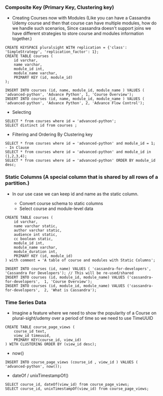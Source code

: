 ### Composite Key (Primary Key, Clustering key)

- Creating Courses now with Modules (Like you can have a Cassandra Udemy course and then that course can have multiple modules,
how do we handle such scenarios, Since cassandra doesn't support joins we have different strategies to store course and modules
information together.)

```
CREATE KEYSPACE pluralsight WITH replication = {'class': 'SimpleStrategy', 'replication_factor': 1};
CREATE TABLE courses (
    id varchar,
    name varchar,
    module_id int,
    module_name varchar,
    PRIMARY KEY (id, module_id)
);

INSERT INTO courses (id, name, module_id, module_name ) VALUES ( 'advanced-python', 'Advance Python', 1, 'Course Overview');
INSERT INTO courses (id, name, module_id, module_name ) VALUES ( 'advanced-python', 'Advance Python', 2, 'Advance Flow Control');

```

- Selecting 
```
SELECT * from courses where id = 'advanced-python';
SELECT distinct id from courses ;
```

- Filtering and Ordering By Clustering key
```
SELECT * from courses where id = 'advanced-python' and module_id = 1;
- In Clause
SELECT * from courses where id = 'advanced-python' and module_id in (1,2,3,4);
SELECT * from courses where id = 'advanced-python' ORDER BY module_id desc;
```


### Static Columns (A special column that is shared by all rows of a partition.)
- In our use case we can keep id and name as the static column.

   - Convert course schema to static columns
   - Select course and module-level data
```
CREATE TABLE courses (
    id varchar,
    name varchar static,
    author varchar static,
    audience int static, 
    cc boolean static,
    module_id int,
    module_name varchar,
    module_duration int,
    PRIMARY KEY (id, module_id)
) with comment = 'A table of course and modules with Static Columns';

INSERT INTO courses (id, name) VALUES ( 'cassandra-for-developers', 'Cassandra For Developers'); // This will be re-used/shared
INSERT INTO courses (id, module_id, module_name) VALUES ('cassandra-for-developers',  1, 'Course Overview');
INSERT INTO courses (id, module_id, module_name) VALUES ('cassandra-for-developers',  2, 'What is Cassandra');
```

### Time Series Data 
 - Imagine a feature where we need to show the popularity of a Course on plural-sight/udemy over a period of time so we need to use TimeUUID

 ```
 CREATE TABLE course_page_views (
     course_id text,
     view_id timeuuid,
     PRIMARY KEY(course_id, view_id)
 ) WITH CLUSTERING ORDER BY (view_id desc);
 ```

 - now()
 ```
 INSERT INTO course_page_views (course_id , view_id ) VALUES ( 'advanced-python', now());
 ```
 - dateOf / unixTimestampOf()
 ```
 SELECT course_id, dateOf(view_id) from course_page_views;
 SELECT course_id, unixTimestampOf(view_id) from course_page_views;
 ```